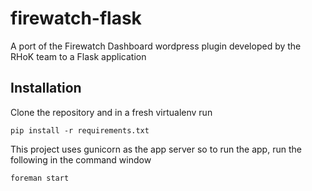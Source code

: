 firewatch-flask
===============

A port of the Firewatch Dashboard wordpress plugin developed by the RHoK team to a Flask application

## Installation ##
Clone the repository and in a fresh virtualenv run
```
pip install -r requirements.txt
```
This project uses gunicorn as the app server so to run the app, run the following in the command window
```
foreman start
```
